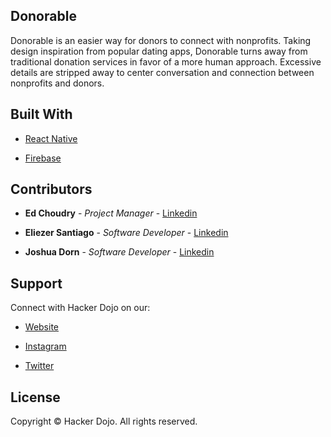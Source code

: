 Donorable
---

Donorable is an easier way for donors to connect with nonprofits. Taking design inspiration from popular dating apps, Donorable turns away from traditional donation services in favor of a more human approach. Excessive details are stripped away to center conversation and connection between nonprofits and donors.


Built With
---

* [React Native](https://reactnative.dev/)

* [Firebase](https://firebase.google.com/)


Contributors 
---

* **Ed Choudry** - *Project Manager* - [Linkedin](https://www.linkedin.com/in/echoudhry/)

* **Eliezer Santiago** - *Software Developer* - [Linkedin](https://www.linkedin.com/in/eliezer-santiago-aaa653148/) 

* **Joshua Dorn** - *Software Developer* - [Linkedin](https://www.linkedin.com/in/joshdorn/)


Support 
---

Connect with Hacker Dojo on our:

* [Website](https://hackerdojo.com)

* [Instagram](https://www.instagram.com/hackerdojo/)

* [Twitter](https://twitter.com/hackerdojo)


License
---

Copyright © Hacker Dojo. All rights reserved.
